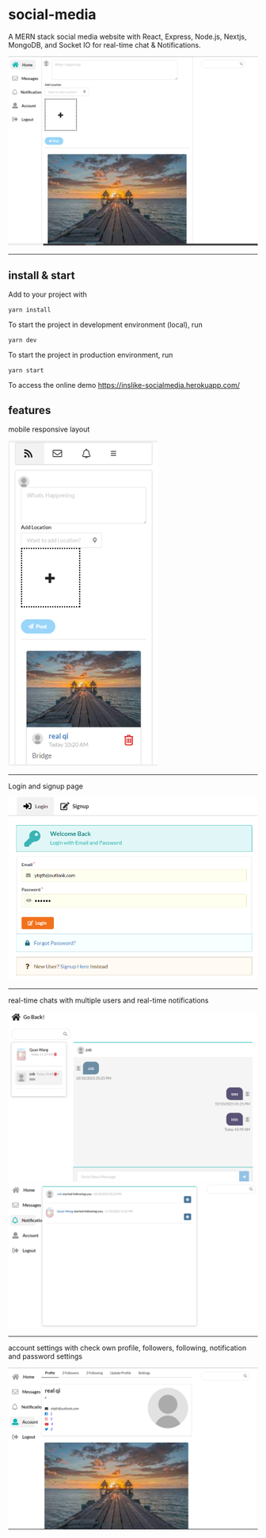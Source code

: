 # social-media
 A MERN stack social media website with React, Express, Node.js, Nextjs, MongoDB, and Socket IO for real-time chat & Notifications.

<img src="img/home.PNG" style="zoom:80%;" />

---

## install & start

Add to your project with

```
yarn install
```

To start the project in development environment (local), run

```
yarn dev
```

To start the project in production environment, run

```
yarn start
```

To access the online demo https://inslike-socialmedia.herokuapp.com/

## features

mobile responsive layout

<img src="img/mobile.PNG" style="zoom:80%;" />

---

Login and signup page

<img src="img/login.PNG" style="zoom:80%;" />

---

real-time chats with multiple users and real-time notifications

<img src="img/chat.PNG" style="zoom:80%;" />

<img src="img/notification.PNG" style="zoom:80%;" />

---

account settings with check own profile, followers, following, notification and password settings

<img src="img/account.PNG" style="zoom:80%;" />




